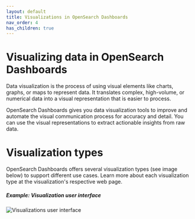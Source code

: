 ```yaml
---
layout: default
title: Visualizations in OpenSearch Dashboards
nav_order: 4
has_children: true
---
```


# Visualizing data in OpenSearch Dashboards

Data visualization is the process of using visual elements like charts, graphs, or maps to represent data. It translates complex, high-volume, or numerical data into a visual representation that is easier to process. 

OpenSearch Dashboards gives you data visualization tools to improve and automate the visual communication process for accuracy and detail. You can use the visual representations to extract actionable insights from raw data.

# Visualization types

OpenSearch Dashboards offers several visualization types (see image below) to support different use cases. Learn more about each visualization type at the visualization's respective web page.

##### Example: Visualization user interface

<img src="{{site.url}}{{site.baseurl}}/images/viz-type-UI.png" alt="Visualizations user interface">